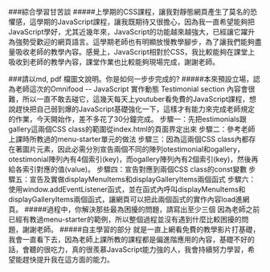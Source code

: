 ###綜合學習甘苦談
#####上學期的CSS課程，讓我對靜態網頁產生了莫名的恐懼感，這學期的JavaScript課程，讓我既期待又很擔心，因為我一直希望能夠把JavaScript學好，尤其近幾年來，JavaScript的功能越來越強大，已經讓它躍升為強勢受歡迎的網頁語言。這學期老師也有明顯放慢教學腳步，為了讓我們能夠盡量吸收老師的教學內容。感覺上，JavaScript相對於CSS，我比較能夠在課堂上吸收到老師的教學內容，課堂作業也比較能夠現場完成，謝謝老師。

###請以md, pdf 檔圖文說明。你是如何一步步完成的?
#####本來預設立場，認為老師這次的Omnifood -- JavaScript 實作動態 Testimonial section 內容會很難，所以一直不敢去碰它，這幾天每天上youtuber看免費的JavaScript課程，想說趕快把自己弱到爆的JavaScript基礎強化一下，這樣才有能力來完成老師規定的作業，今天開始作，差不多花了30分鐘完成。
步驟一：先把estimonials跟gallery這兩個CSS class的範圍從index.html的頁面界定出來
步驟二：參考老師上課時所教過的menu-starter單元的做法
步驟三：因為這兩個CSS class內都存在著圖片元素，因此必需分別宣告兩個不同的陣列otestimonial和ogallery，otestimonial陣列內有4個索引(key)，而ogallery陣列內有2個索引(key)，然後再給各索引對應的值(value)。
步驟四：宣告對應到兩個CSS class的const變數
步驟五：宣告及實做displayMenuItems和displayGalleryItems兩個函式
步驟六：使用window.addEventListener函式，並在函式內呼叫displayMenuItems和displayGalleryItems兩個函式，讓網頁可以把此兩個函式的實作內容load進網頁。
#####過程中，你解決那些最為困擾的問題，請寫出至少三個
因為老師之前已經有教過menu-starter的範例，所以整個過程並沒有遇到什麼比較困擾的問題，謝謝老師。
#####自主學習的部分
就是一直上網看免費的教學影片打基礎，我會一直看下去，因為老師上課所教的課程都是偏進階應用的內容，基礎不好的話，會聽的很吃力，真的很羨慕JavaScript能力強的人，我會持續努力學習，希望能趕快提升我在這方面的能力。